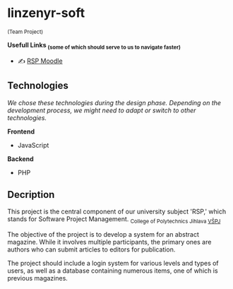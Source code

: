 # linzenyr-soft 
<sub> (Team Project) </sub>

**Usefull Links <sub> (some of which should serve to us to navigate faster) </sub>**

- :writing_hand: [RSP Moodle](https://moodle.vspj.cz/course/view.php?id=202744)


## Technologies 
_We chose these technologies during the design phase. Depending on the development process, we might need to adapt or switch to other technologies._

**Frontend**
- JavaScript

**Backend**
- PHP



## Decription
This project is the central component of our university subject 'RSP,' which stands for Software Project Management.
<sub>College of Polytechnics Jihlava [VŠPJ](https://www.vspj.cz/)</sub>

The objective of the project is to develop a system for an abstract magazine. While it involves multiple participants, the primary ones are authors who can submit articles to editors for publication.

The project should include a login system for various levels and types of users, as well as a database containing numerous items, one of which is previous magazines.

